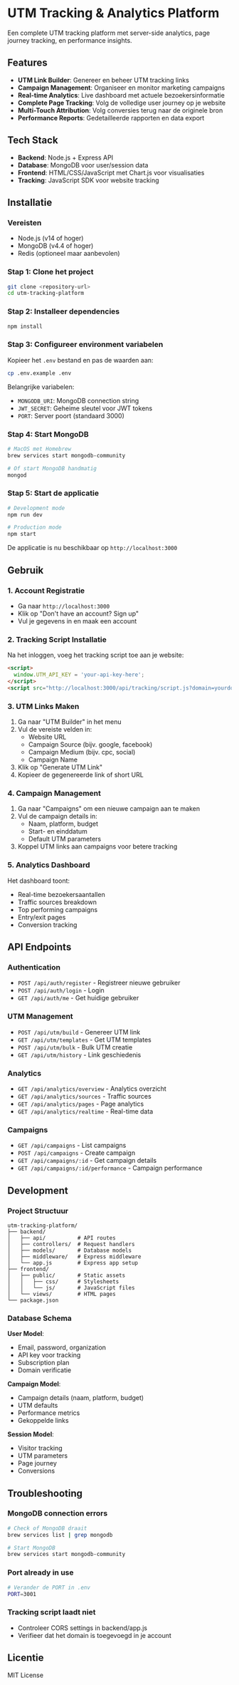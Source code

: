 # UTM Tracking & Analytics Platform

Een complete UTM tracking platform met server-side analytics, page journey tracking, en performance insights.

## Features

- **UTM Link Builder**: Genereer en beheer UTM tracking links
- **Campaign Management**: Organiseer en monitor marketing campaigns
- **Real-time Analytics**: Live dashboard met actuele bezoekersinformatie
- **Complete Page Tracking**: Volg de volledige user journey op je website
- **Multi-Touch Attribution**: Volg conversies terug naar de originele bron
- **Performance Reports**: Gedetailleerde rapporten en data export

## Tech Stack

- **Backend**: Node.js + Express API
- **Database**: MongoDB voor user/session data
- **Frontend**: HTML/CSS/JavaScript met Chart.js voor visualisaties
- **Tracking**: JavaScript SDK voor website tracking

## Installatie

### Vereisten

- Node.js (v14 of hoger)
- MongoDB (v4.4 of hoger)
- Redis (optioneel maar aanbevolen)

### Stap 1: Clone het project

```bash
git clone <repository-url>
cd utm-tracking-platform
```

### Stap 2: Installeer dependencies

```bash
npm install
```

### Stap 3: Configureer environment variabelen

Kopieer het `.env` bestand en pas de waarden aan:

```bash
cp .env.example .env
```

Belangrijke variabelen:
- `MONGODB_URI`: MongoDB connection string
- `JWT_SECRET`: Geheime sleutel voor JWT tokens
- `PORT`: Server poort (standaard 3000)

### Stap 4: Start MongoDB

```bash
# MacOS met Homebrew
brew services start mongodb-community

# Of start MongoDB handmatig
mongod
```

### Stap 5: Start de applicatie

```bash
# Development mode
npm run dev

# Production mode
npm start
```

De applicatie is nu beschikbaar op `http://localhost:3000`

## Gebruik

### 1. Account Registratie

- Ga naar `http://localhost:3000`
- Klik op "Don't have an account? Sign up"
- Vul je gegevens in en maak een account

### 2. Tracking Script Installatie

Na het inloggen, voeg het tracking script toe aan je website:

```html
<script>
  window.UTM_API_KEY = 'your-api-key-here';
</script>
<script src="http://localhost:3000/api/tracking/script.js?domain=yourdomain.com"></script>
```

### 3. UTM Links Maken

1. Ga naar "UTM Builder" in het menu
2. Vul de vereiste velden in:
   - Website URL
   - Campaign Source (bijv. google, facebook)
   - Campaign Medium (bijv. cpc, social)
   - Campaign Name
3. Klik op "Generate UTM Link"
4. Kopieer de gegenereerde link of short URL

### 4. Campaign Management

1. Ga naar "Campaigns" om een nieuwe campaign aan te maken
2. Vul de campaign details in:
   - Naam, platform, budget
   - Start- en einddatum
   - Default UTM parameters
3. Koppel UTM links aan campaigns voor betere tracking

### 5. Analytics Dashboard

Het dashboard toont:
- Real-time bezoekersaantallen
- Traffic sources breakdown
- Top performing campaigns
- Entry/exit pages
- Conversion tracking

## API Endpoints

### Authentication
- `POST /api/auth/register` - Registreer nieuwe gebruiker
- `POST /api/auth/login` - Login
- `GET /api/auth/me` - Get huidige gebruiker

### UTM Management
- `POST /api/utm/build` - Genereer UTM link
- `GET /api/utm/templates` - Get UTM templates
- `POST /api/utm/bulk` - Bulk UTM creatie
- `GET /api/utm/history` - Link geschiedenis

### Analytics
- `GET /api/analytics/overview` - Analytics overzicht
- `GET /api/analytics/sources` - Traffic sources
- `GET /api/analytics/pages` - Page analytics
- `GET /api/analytics/realtime` - Real-time data

### Campaigns
- `GET /api/campaigns` - List campaigns
- `POST /api/campaigns` - Create campaign
- `GET /api/campaigns/:id` - Get campaign details
- `GET /api/campaigns/:id/performance` - Campaign performance

## Development

### Project Structuur

```
utm-tracking-platform/
├── backend/
│   ├── api/          # API routes
│   ├── controllers/  # Request handlers
│   ├── models/       # Database models
│   ├── middleware/   # Express middleware
│   └── app.js        # Express app setup
├── frontend/
│   ├── public/       # Static assets
│   │   ├── css/      # Stylesheets
│   │   └── js/       # JavaScript files
│   └── views/        # HTML pages
└── package.json
```

### Database Schema

**User Model**:
- Email, password, organization
- API key voor tracking
- Subscription plan
- Domain verificatie

**Campaign Model**:
- Campaign details (naam, platform, budget)
- UTM defaults
- Performance metrics
- Gekoppelde links

**Session Model**:
- Visitor tracking
- UTM parameters
- Page journey
- Conversions

## Troubleshooting

### MongoDB connection errors
```bash
# Check of MongoDB draait
brew services list | grep mongodb

# Start MongoDB
brew services start mongodb-community
```

### Port already in use
```bash
# Verander de PORT in .env
PORT=3001
```

### Tracking script laadt niet
- Controleer CORS settings in backend/app.js
- Verifieer dat het domain is toegevoegd in je account

## Licentie

MIT License